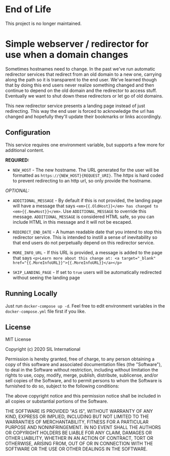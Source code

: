 # End of Life

This project is no longer maintained. 

# Simple webserver / redirector for use when a domain changes

Sometimes hostnames need to change. In the past we've run automatic redirector services
that redirect from an old domain to a new one, carrying along the path so it is transparent
to the end user. We've learned though that by doing this end users never realize something 
changed and then continue to depend on the old domain and the redirector to access stuff.
Eventually we want to shut down these redirectors or let go of old domains.

This new redirector service presents a landing page instead of just redirecting. This 
way the end user is forced to acknowledge the url has changed and hopefully they'll 
update their bookmarks or links accordingly. 

## Configuration
This service requires one environment variable, but supports a few more for additional
content.

__REQUIRED:__

 - `NEW_HOST` - The new hostname. The URL generated for the user will be formatted as 
   `https://{NEW_HOST}{REQUEST_URI}`. The _https_ is hard coded to prevent redirecting
   to an http url, so only provide the hostname. 

_OPTIONAL:_

 - `ADDITIONAL_MESSAGE` - By default if this is not provided, the landing page will have a
   message that says `<em>{{.OldHost}}</em> has changed to <em>{{.NewHost}}</em>`. Use
   `ADDITIONAL_MESSAGE` to override this message. `ADDITIONAL_MESSAGE` is considered HTML 
   safe, so you can include HTML in this message and it will not be escaped. 
   
 - `REDIRECT_END_DATE` - A human readable date that you intend to stop this redirector service.
   This is intended to instill a sense of inevitability so that end users do not perpetually 
   depend on this redirector service. 
   
 - `MORE_INFO_URL` - If this URL is provided, a message is added to the page that says 
   `<p>Learn more about this change at: <a target="_blank" href="{{.MoreInfoURL}}">{{.MoreInfoURL}}</a></p>`
   
 - `SKIP_LANDING_PAGE` - If set to `true` users will be automatically redirected without seeing the landing page
   
## Running Locally
Just run `docker-compose up -d`. Feel free to edit environment variables in the `docker-compose.yml` file
first if you like. 


## License
MIT License

Copyright (c) 2020 SIL International

Permission is hereby granted, free of charge, to any person obtaining a copy
of this software and associated documentation files (the "Software"), to deal
in the Software without restriction, including without limitation the rights
to use, copy, modify, merge, publish, distribute, sublicense, and/or sell
copies of the Software, and to permit persons to whom the Software is
furnished to do so, subject to the following conditions:

The above copyright notice and this permission notice shall be included in all
copies or substantial portions of the Software.

THE SOFTWARE IS PROVIDED "AS IS", WITHOUT WARRANTY OF ANY KIND, EXPRESS OR
IMPLIED, INCLUDING BUT NOT LIMITED TO THE WARRANTIES OF MERCHANTABILITY,
FITNESS FOR A PARTICULAR PURPOSE AND NONINFRINGEMENT. IN NO EVENT SHALL THE
AUTHORS OR COPYRIGHT HOLDERS BE LIABLE FOR ANY CLAIM, DAMAGES OR OTHER
LIABILITY, WHETHER IN AN ACTION OF CONTRACT, TORT OR OTHERWISE, ARISING FROM,
OUT OF OR IN CONNECTION WITH THE SOFTWARE OR THE USE OR OTHER DEALINGS IN THE
SOFTWARE.

